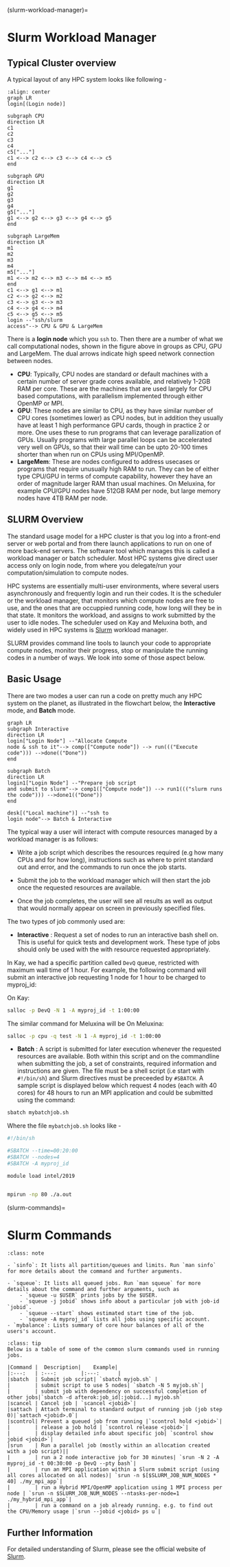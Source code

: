 (slurm-workload-manager)=
# Slurm Workload Manager

## Typical Cluster overview

A typical layout of any HPC system looks like following -

```{mermaid}
:align: center
graph LR
login[(Login node)]

subgraph CPU
direction LR
c1
c2
c3
c4
c5["..."]
c1 <--> c2 <--> c3 <--> c4 <--> c5
end

subgraph GPU
direction LR
g1
g2
g3
g4
g5["..."]
g1 <--> g2 <--> g3 <--> g4 <--> g5
end

subgraph LargeMem
direction LR
m1
m2
m3
m4
m5["..."]
m1 <--> m2 <--> m3 <--> m4 <--> m5
end
c1 <--> g1 <--> m1
c2 <--> g2 <--> m2
c3 <--> g3 <--> m3
c4 <--> g4 <--> m4
c5 <--> g5 <--> m5
login --"ssh/slurm
access"--> CPU & GPU & LargeMem
```

There is a **login node** which you `ssh` to. Then there are a number of what we call computational nodes, shown in the figure above in groups as CPU, GPU and LargeMem. The dual arrows indicate high speed network connection between nodes.

- **CPU**: Typically, CPU nodes are standard or default machines with a certain number of server grade cores available, and relatively 1-2GB RAM per core. These are the machines that are used largely for CPU based computations, with parallelism implemented through either OpenMP or MPI.
- **GPU**: These nodes are similar to CPU, as they have similar number of CPU cores (sometimes lower) as CPU nodes, but in addition they usually have at least 1 high performance GPU cards, though in practice 2 or more. One uses these to run programs that can leverage parallization of GPUs. Usually programs with large parallel loops can be accelerated very well on GPUs, so that their wall time can be upto 20-100 times shorter than when run on CPUs using MPI/OpenMP.
- **LargeMem**: These are nodes configured to address usecases or programs that require unusually high RAM to run. They can be of either type CPU/GPU in terms of compute capability, however they have an order of magnitude larger RAM than usual machines. On Meluxina, for example CPU/GPU nodes have 512GB RAM per node, but large memory nodes have 4TB RAM per node.


## SLURM Overview
The standard usage model for a HPC cluster is that you log into a front-end server or web portal and from there launch applications to run on one of more back-end servers. The software tool which manages this is called a workload manager or batch scheduler. Most HPC systems give direct user access only on login node, from where you delegate/run your computation/simulation to compute nodes.

HPC systems are essentially multi-user environments, where several users asynchronously and frequently login and run their codes. It is the scheduler or the workload manager, that monitors which compute nodes are free to use, and the ones that are occuppied running code, how long will they be in that state. It monitors the workload, and assigns to work submitted by the user to idle nodes. The scheduler used on Kay and Meluxina both, and widely used in HPC systems is [Slurm](https://slurm.schedmd.com/) workload manager.

SLURM provides command line tools to launch your code to appropriate compute nodes, monitor their progress, stop or manipulate the running codes in a number of ways. We look into some of those aspect below.

## Basic Usage

There are two modes a user can run a code on pretty much any HPC system on the planet, as illustrated in the flowchart below, the **Interactive** mode, and **Batch** mode.

```{mermaid}
graph LR
subgraph Interactive
direction LR
login["Login Node"] --"Allocate Compute
node & ssh to it"--> comp(["Compute node"]) --> run((("Execute code"))) -->done(("Done"))
end

subgraph Batch
direction LR
login1["Login Node"] --"Prepare job script
and submit to slurm"--> comp1(["Compute node"]) --> run1((("slurm runs
the code"))) -->done1(("Done"))
end

desk[("Local machine")] --"ssh to
login node"--> Batch & Interactive
```





The typical way a user will interact with compute resources managed by a workload manager is as follows:

- Write a job script which describes the resources required (e.g how many CPUs and for how long), instructions such as where to print standard out and error, and the commands to run once the job starts.

- Submit the job to the workload manager which will then start the job once the requested resources are available.

- Once the job completes, the user will see all results as well as output that would normally appear on screen in previously specified files.

The two types of job commonly used are:

- **Interactive** : Request a set of nodes to run an interactive bash shell on. This is useful for quick tests and development work. These type of jobs should only be used with the with resource requested appropriately.

In Kay, we had a specific partition called `DevQ` queue, restricted with maximum wall time of 1 hour. For example, the following command will submit an interactive job requesting 1 node for 1 hour to be charged to myproj_id:

On Kay:

```bash
salloc -p DevQ -N 1 -A myproj_id -t 1:00:00
```

The similar command for Meluxina will be 
On Meluxina:
```bash
salloc -p cpu -q test -N 1 -A myproj_id -t 1:00:00
```

- **Batch** : A script is submitted for later execution whenever the requested resources are available. Both within this script and on the commandline when submitting the job, a set of constraints, required information and instructions are given. The file must be a shell script (i.e start with `#!/bin/sh`) and Slurm directives must be preceeded by `#SBATCH`. A sample script is displayed below which request 4 nodes (each with 40 cores) for 48 hours to run an MPI application and could be submitted using the command:

```bash
sbatch mybatchjob.sh
```

Where the file `mybatchjob.sh` looks like -

```bash
#!/bin/sh 

#SBATCH --time=00:20:00
#SBATCH --nodes=4
#SBATCH -A myproj_id

module load intel/2019


mpirun -np 80 ./a.out
```

(slurm-commands)=
# Slurm Commands

``````{admonition} Slurm informational command summary
:class: note

- `sinfo`: It lists all partition/queues and limits. Run `man sinfo` for more details about the command and further arguments.

- `squeue`: It lists all queued jobs. Run `man squeue` for more details about the command and further arguments, such as 
    - `squeue -u $USER` prints jobs by the $USER.
    - `squeue -j jobid` shows info about a particular job with job-id `jobid`.
    - `squeue --start` shows estimated start time of the job.
    - `squeue -A myproj_id` lists all jobs using specific account.
- `mybalance`: Lists summary of core hour balances of all of the users's account.
``````


``````{admonition} Slurm job commands
:class: tip
Below is a table of some of the common slurm commands used in running jobs.
``````

```{table}
|Command | 	Description| 	Example|
|:---:   | :---:        |:---:      |
|sbatch  | Submit job script| `sbatch myjob.sh` |
|  	     | submit script to use 5 nodes| `sbatch -N 5 myjob.sh`|
|  	     | submit job with dependency on successful completion of other jobs|`sbatch -d afterok:job_id[:jobid...] myjob.sh`
|scancel | Cancel job | `scancel <jobid>`|
|sattach | Attach terminal to standard output of running job (job step 0)|`sattach <jobid>.0`|
|scontrol| Prevent a queued job from running |`scontrol hold <jobid>`|
|  	     | release a job hold | `scontrol release <jobid>`|
|  	     | display detailed info about specific job| `scontrol show jobid <jobid>`|
|srun 	 | Run a parallel job (mostly within an allocation created with a job script)||
|  	     | run a 2 node interactive job for 30 minutes| `srun -N 2 -A myproj_id -t 00:30:00 -p DevQ --pty bash`|
|  	     | run an MPI application within a Slurm submit script (using all cores allocated on all nodes)| `srun -n $[$SLURM_JOB_NUM_NODES * 40] ./my_mpi_app`|
|  	     | run a Hybrid MPI/OpenMP application using 1 MPI process per node | `srun -n $SLURM_JOB_NUM_NODES --ntasks-per-node=1 ./my_hybrid_mpi_app`|
|  	     | run a command on a job already running. e.g. to find out the CPU/Memory usage |`srun --jobid <jobid> ps u`|
```


## Further Information

For detailed understanding of Slurm, please see the official website of [Slurm](https://slurm.schedmd.com/).
